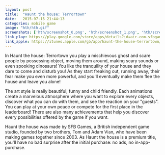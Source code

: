 ```yaml
---
layout: post
title:  "Haunt the house: Terrortown"
date:   2015-07-15 21:44:13
categories: mobile game
image: "hth/hth.gif"
screenshots: ['hth/screenshot_0.png', 'hth/screenshot_1.png', 'hth/screenshot_2.png', 'hth/screenshot_3.png']
link_play: https://play.google.com/store/apps/details?id=air.com.sfbgames.HauntTheHouseTerrortown
link_apple: https://itunes.apple.com/gb/app/haunt-the-house-terrortown/id930868205
---
```

In Haunt the house: Terrortown you play a mischievous ghost and scare people by possessing object, moving them around, making scary sounds or even spooking dinosaurs!<!--more--> You like the tranquility of your house and they dare to come and disturb you! As they start freaking out, running away, their fear make you even more powerful, and you'll eventually make them flee the house and leave you alone!

The art style is really beautiful, funny and child friendly. Each animations create a marvelous atmosphere where you want to explore every objects, discover what you can do with them, and see the reaction on your "guests". You can play at your own peace or compete for the first place in the leaderboard! There are also many achievements that help you discover every possibilities offered by the game if you want.

Haunt the house was made by SFB Games, a British independent game studio, founded by two brothers, Tom and Adam Vian, who have been making games together since 2003. As Haunt the house is a premium title, you'll have no bad surprise after the initial purchase: no ads, no in-app-purchase.